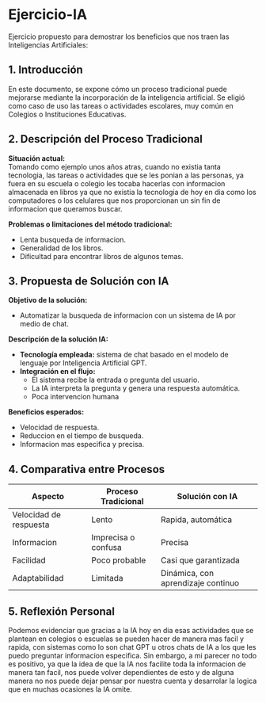 # Ejercicio-IA
Ejercicio propuesto para demostrar los beneficios que nos traen las Inteligencias Artificiales:

## 1. Introducción
En este documento, se expone cómo un proceso tradicional puede mejorarse mediante la incorporación de la inteligencia artificial. Se eligió como caso de uso las tareas o actividades escolares, muy común en Colegios o Instituciones Educativas.

## 2. Descripción del Proceso Tradicional
**Situación actual:**  
Tomando como ejemplo unos años atras, cuando no existia tanta tecnologia, las tareas o actividades que se les ponian a las personas, ya fuera en su escuela o colegio
les tocaba hacerlas con informacion almacenada en libros ya que no existia la tecnologia de hoy en dia como los computadores o los celulares que nos proporcionan un
sin fin de informacion que queramos buscar.

**Problemas o limitaciones del método tradicional:**  
- Lenta busqueda de informacion. 
- Generalidad de los libros.
- Dificultad para encontrar libros de algunos temas.

## 3. Propuesta de Solución con IA
**Objetivo de la solución:**  
- Automatizar la busqueda de informacion con un sistema de IA por medio de chat.

**Descripción de la solución IA:**  
- **Tecnología empleada:** sistema de chat basado en el modelo de lenguaje por Inteligencia Artificial GPT.  
- **Integración en el flujo:**
  - El sistema recibe la entrada o pregunta del usuario.
  - La IA interpreta la pregunta y genera una respuesta automática.
  - Poca intervencion humana

**Beneficios esperados:**  
- Velocidad de respuesta.
- Reduccion en el tiempo de busqueda.
- Informacion mas especifica y precisa.

## 4. Comparativa entre Procesos

| Aspecto                    | Proceso Tradicional              | Solución con IA                         |
|----------------------------|----------------------------------|-----------------------------------------|
| Velocidad de respuesta     | Lento                            | Rapida, automática                      |
| Informacion                | Imprecisa o confusa              | Precisa                                 |
| Facilidad                  | Poco probable                    | Casi que garantizada                    |
| Adaptabilidad              | Limitada                         | Dinámica, con aprendizaje continuo      |

## 5. Reflexión Personal  
Podemos evidenciar que gracias a la IA hoy en dia esas actividades que se plantean en colegios o escuelas se pueden hacer de manera mas facil y rapida, con sistemas como lo son
chat GPT u otros chats de IA a los que les puedo preguntar informacion especifica. Sin embargo, a mi parecer no todo es positivo, ya que la idea de que la IA nos facilite toda
la informacion de manera tan facil, nos puede volver dependientes de esto y de alguna manera no nos puede dejar pensar por nuestra cuenta y desarrolar la logica que en muchas
ocasiones la IA omite.
